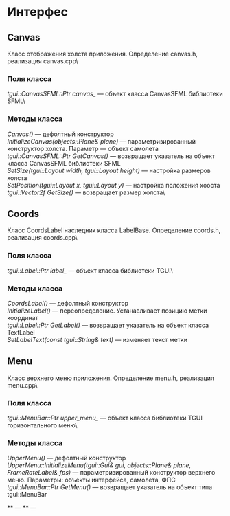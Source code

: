 # Интерфес
## Canvas
Класс отображения холста приложения. Определение canvas.h, реализация canvas.cpp\
### Поля класса
*tgui::CanvasSFML::Ptr canvas_* — объект класса CanvasSFML библиотеки SFML\

### Методы класса
*Canvas()* — дефолтный конструктор\
*InitializeCanvas(objects::Plane& plane)* — параметризированный конструктор холста. Параметр — объект самолета\
*tgui::CanvasSFML::Ptr GetCanvas()* — возвращает указатель на объект класса CanvasSFML библиотеки SFML\
*SetSize(tgui::Layout width, tgui::Layout height)* — настройка размеров холста\
*SetPosition(tgui::Layout x, tgui::Layout y)* — настройка положения хооста\
*tgui::Vector2f GetSize()* — возвращает размер холста\

## Coords
Класс CoordsLabel наследник класса LabelBase. Определение coords.h, реализация coords.cpp\
### Поля класса
*tgui::Label::Ptr label_* — объект класса библиотеки TGUI\

### Методы класса
*CoordsLabel()* — дефолтный конструктор\
*InitializeLabel()* — переопределение. Устанавливает позицию метки координат\
*tgui::Label::Ptr GetLabel()* — возвращает указатель на объект класса TextLabel\
*SetLabelText(const tgui::String& text)* — изменяет текст метки

## Menu
Класс верхнего меню приложения. Определение menu.h, реализация menu.cpp\
### Поля класса
*tgui::MenuBar::Ptr upper_menu_* — объект класса библиотеки TGUI горизонтального меню\

### Методы класса
*UpperMenu()* — дефолтный конструктор
*UpperMenu::InitializeMenu(tgui::Gui& gui, objects::Plane& plane, FrameRateLabel& fps)* — параметризированный конструктор верхнего меню. Параметры: объекты интерфейса, самолета, ФПС\
*tgui::MenuBar::Ptr GetMenu()* — возвращает указатель на объект типа tgui::MenuBar

** —
** —
